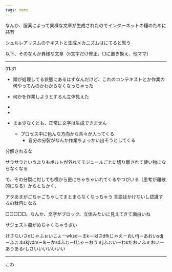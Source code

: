 ```yaml
---
tags: memo
---
```


なんか、服薬によって異様な文章が生成されたのでインターネットの糧のために共有

シュルレアリスムのテキストと生成メカニズムはにてると思う

以下、そのなんか異様な文章（5文字だけ修正、□に置き換え、他ママ）
<hr>


01:31
- 頭が処理してる状態にあるはずなんだけど、これのコンテキストとか作業の何やってんのかわからなくなっちゃった

- 何かを作業しようとするん立体見えた
- 
- 
- まぁ少なくとも、正常に文字は生成できません
	- プロセス中に色んな方向から茶々が入ってくる
		- 自分の分裂がなんか作業ちょっかい出そうとしてくる


分解されるな

サラサラというよりもボルトが外れてモジュールごとに切り離されて使い物にならなくなる

で、その分裂に対しても横から更にちゃちゃいれてくるやつがいる（思考が離散的になる）からともかく、

アタあまがごちゃごちゃしてまとまらなくなっちゃう
言語はかけないし認識するの駄目になる

□□□□□、なんか、文字がブロック、立体みたいに見えてきて面白いね

サジェスト欄がめちゃくちゃうざい

けさないさdじゃふぉいじぇーwksd－まk－lklさdfkじゃえーおいfj－あおいsdj－ふぉまskjvdm－lk－かsdふぉーfじゃーおうぇjふぉいーわsだおいふぇおいーあうあるrしさいいいいいいい

<hr>

こわ
